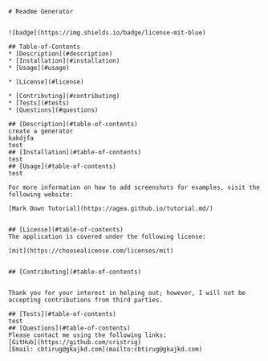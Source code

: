 
    # Readme Generator
    
    
    ![badge](https://img.shields.io/badge/license-mit-blue)
      
    ## Table-of-Contents
    * [Description](#description)
    * [Installation](#installation)
    * [Usage](#usage)
    
    * [License](#license)
      
    * [Contributing](#contributing)
    * [Tests](#tests)
    * [Questions](#questions)
    
    ## [Description](#table-of-contents)
    create a generator 
    kakdjfa
    test
    ## [Installation](#table-of-contents)
    test
    ## [Usage](#table-of-contents)
    test
    
    For more information on how to add screenshots for examples, visit the following website:
    
    [Mark Down Tutorial](https://agea.github.io/tutorial.md/)
    
    
    ## [License](#table-of-contents)
    The application is covered under the following license:
    
    [mit](https://choosealicense.com/licenses/mit)
      
      
    ## [Contributing](#table-of-contents)
    
    
    Thank you for your interest in helping out; however, I will not be accepting contributions from third parties.
      
    ## [Tests](#table-of-contents)
    test
    ## [Questions](#table-of-contents)
    Please contact me using the following links:
    [GitHub](https://github.com/cristrig)
    [Email: cbtirug@gkajkd.com](mailto:cbtirug@gkajkd.com)
  